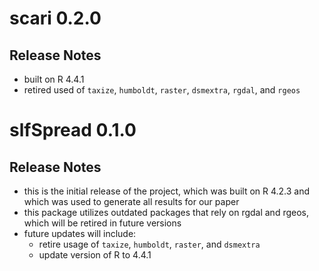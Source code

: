 # scari 0.2.0

## Release Notes

* built on R 4.4.1
* retired used of `taxize`, `humboldt`, `raster`, `dsmextra`, `rgdal`, and `rgeos`

# slfSpread 0.1.0

## Release Notes

* this is the initial release of the project, which was built on R 4.2.3 and which was used to generate all results for our paper
* this package utilizes outdated packages that rely on rgdal and rgeos, which will be retired in future versions 
* future updates will include:
  * retire usage of `taxize`, `humboldt`, `raster`, and `dsmextra`
  * update version of R to 4.4.1


